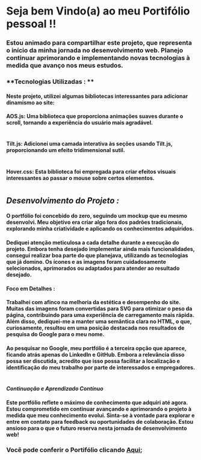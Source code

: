 # Seja bem Vindo(a) ao meu Portifólio pessoal !!

### Estou animado para compartilhar este projeto, que representa o início da minha jornada no desenvolvimento web. Planejo continuar aprimorando e implementando novas tecnologias à medida que avanço nos meus estudos.

### **Tecnologias Utilizadas : **

#### Neste projeto, utilizei algumas bibliotecas interessantes para adicionar dinamismo ao site:



#### AOS.js: Uma biblioteca que proporciona animações suaves durante o scroll, tornando a experiência do usuário mais agradável. 

#

#### Tilt.js: Adicionei uma camada interativa às seções usando Tilt.js, proporcionando um efeito tridimensional sutil.

#

#### Hover.css: Esta biblioteca foi empregada para criar efeitos visuais interessantes ao passar o mouse sobre certos elementos.

#

## **_Desenvolvimento do Projeto :_**
#### O portfólio foi concebido do zero, seguindo um mockup que eu mesmo desenvolvi. Meu objetivo era criar algo fora dos padrões tradicionais, explorando minha criatividade e aplicando os conhecimentos adquiridos.

#### Dediquei atenção meticulosa a cada detalhe durante a execução do projeto. Embora tenha desejado implementar ainda mais funcionalidades, consegui realizar boa parte do que planejava, utilizando as tecnologias que já domino. Os ícones e as imagens foram cuidadosamente selecionados, aprimorados ou adaptados para atender ao resultado desejado.

#### **Foco em Detalhes :**
#### Trabalhei com afinco na melhoria da estética e desempenho do site. Muitas das imagens foram convertidas para SVG para otimizar o peso da página, contribuindo para uma experiência de carregamento mais rápida. Além disso, dediquei-me a manter uma semântica clara no HTML, o que, curiosamente, resultou em uma posição destacada nos resultados de pesquisa do Google para o meu nome.

#### Ao pesquisar no Google, meu portfólio é a terceira opção que aparece, ficando atrás apenas do LinkedIn e GitHub. Embora a relevância disso possa ser discutida, acredito que isso possa facilitar a localização e identificação do meu trabalho por parte de interessados e empregadores.

#

#### *Continuação e Aprendizado Contínuo*

#### Este portfólio reflete o máximo de conhecimento que adquiri até agora. Estou comprometido em continuar avançando e aprimorando o projeto à medida que meu conhecimento evolui. Sinta-se à vontade para explorar e entre em contato para feedback ou oportunidades de colaboração. Estou ansioso para o que o futuro reserva nesta jornada de desenvolvimento web!

### Você pode conferir o Portifólio clicando [Aqui]();


